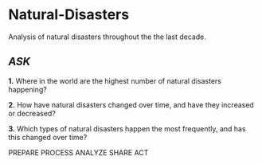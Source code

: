 # Natural-Disasters
Analysis of natural disasters throughout the the last decade.

## *ASK*

**1.**  Where in the world are the highest number of natural disasters happening?

**2.**  How have natural disasters changed over time, and have they increased or decreased?

**3.**  Which types of natural disasters happen the most frequently, and has this changed over time?

PREPARE
PROCESS
ANALYZE
SHARE
ACT
